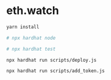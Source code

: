 # eth.watch

```bash
yarn install

# npx hardhat node

# npx hardhat test

npx hardhat run scripts/deploy.js

npx hardhat run scripts/add_token.js
```
